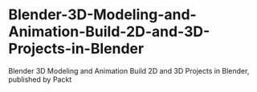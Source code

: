 # Blender-3D-Modeling-and-Animation-Build-2D-and-3D-Projects-in-Blender
Blender 3D Modeling and Animation Build 2D and 3D Projects in Blender, published by Packt
